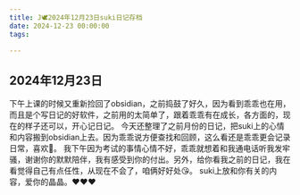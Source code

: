 ```yaml
---
title: J🕊️2024年12月23日suki日记存档
date: 2024-12-23 00:00:00
tags:

---
```


## 2024年12月23日

下午上课的时候又重新捡回了obsidian，之前捣鼓了好久，因为看到乖乖也在用，而且是个写日记的好软件，之前用的太简单了，跟着乖乖有在成长，各方面的，现在的样子还可以，开心记日记。
今天还整理了之前月份的日记，把suki上的心情和内容搬到obsidian上去。因为乖乖说方便查找和回顾，这么看还是乖乖更会记录日常，喜欢🥰。
我下午因为考试的事情心情不好，乖乖就想着和我通电话听我发牢骚，谢谢你的默默陪伴，我有感受到你的付出。另外，给你看我之前的日记，我在看觉得自己有点任性，从现在不会了，咱俩好好处😘。
suki上放和你有关的内容，爱你的晶晶。❤️❤️❤️
